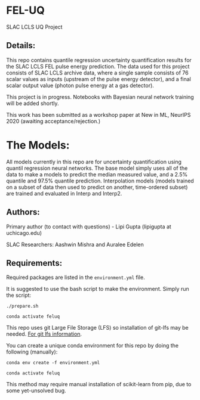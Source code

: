 # FEL-UQ
SLAC LCLS UQ Project


## Details: 
This repo contains quantile regression uncertainty quantification results for the SLAC LCLS FEL pulse energy prediction. The data used for this project consists of SLAC LCLS archive data, where a single sample consists of 76 scalar values as inputs (upstream of the pulse energy detector), and a final scalar output value (photon pulse energy at a gas detector). 

This project is in progress. Notebooks with Bayesian neural network training will be added shortly.


This work has been submitted as a workshop paper at New in ML, NeurIPS 2020 (awaiting acceptance/rejection.)

# The Models:
All models currently in this repo are for uncertainty quantification using quantil regression neural networks. The base model simply uses all of the data to make a models to predict the median measured value, and a 2.5% quantile and 97.5% quantile prediction. Interpolation models (models trained on a subset of data then used to predict on another, time-ordered subset) are trained and evaluated in Interp and Interp2.

## Authors: 
Primary author (to contact with questions) - Lipi Gupta (lipigupta at uchicago.edu)

SLAC Researchers: Aashwin Mishra and Auralee Edelen

## Requirements:
Required packages are listed in the `environment.yml` file. 


It is suggested to use the bash script to make the environment. Simply run the script:

```./prepare.sh ```

``` conda activate feluq ```


This repo uses git Large File Storage (LFS) so installation of git-lfs may be needed. 
[For git lfs information](https://git-lfs.github.com/).

You can create a unique conda environment for this repo by doing the following (manually): 

```conda env create -f environment.yml```

```conda activate feluq```

This method may require manual installation of scikit-learn from pip, due to some yet-unsolved bug.
